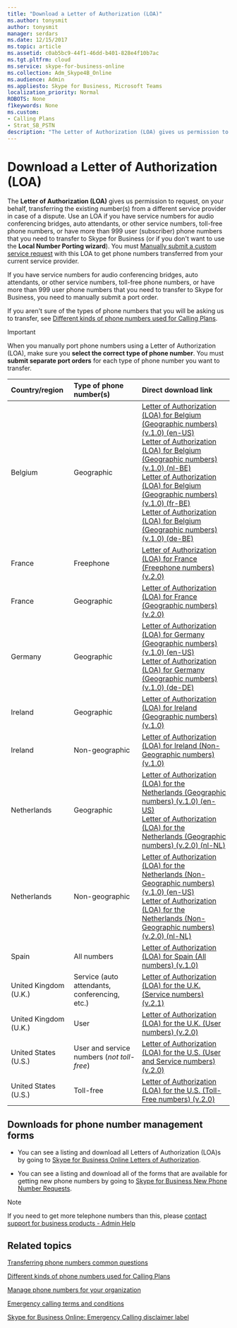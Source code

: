 ```yaml
---
title: "Download a Letter of Authorization (LOA)"
ms.author: tonysmit
author: tonysmit
manager: serdars
ms.date: 12/15/2017
ms.topic: article
ms.assetid: c0ab5bc9-44f1-46dd-b401-828e4f10b7ac
ms.tgt.pltfrm: cloud
ms.service: skype-for-business-online
ms.collection: Adm_Skype4B_Online
ms.audience: Admin
ms.appliesto: Skype for Business, Microsoft Teams
localization_priority: Normal
ROBOTS: None
f1keywords: None
ms.custom:
- Calling Plans
- Strat_SB_PSTN
description: "The Letter of Authorization (LOA) gives us permission to request, on your behalf, transferring the existing number(s) from a different service provider in case of a dispute."
---
```


# Download a Letter of Authorization (LOA) 

The **Letter of Authorization (LOA)** gives us permission to request, on your behalf, transferring the existing number(s) from a different service provider in case of a dispute. Use an LOA if you have service numbers for audio conferencing bridges, auto attendants, or other service numbers, toll-free phone numbers, or have more than 999 user (subscriber) phone numbers that you need to transfer to Skype for Business (or if you don't want to use the **Local Number Porting wizard**). You must [Manually submit a custom service request](manually-submit-a-custom-service-request.md) with this LOA to get phone numbers transferred from your current service provider.
  
If you have service numbers for audio conferencing bridges, auto attendants, or other service numbers, toll-free phone numbers, or have more than 999 user phone numbers that you need to transfer to Skype for Business, you need to manually submit a port order.
  
If you aren't sure of the types of phone numbers that you will be asking us to transfer, see [Different kinds of phone numbers used for Calling Plans](different-kinds-of-phone-numbers-used-for-calling-plans.md).
  
> [!IMPORTANT]
> When you manually port phone numbers using a Letter of Authorization (LOA), make sure you **select the correct type of phone number**. You must **submit separate port orders** for each type of phone number you want to transfer.
  
|**Country/region**|**Type of phone number(s)**|**Direct download link**|
|:-----|:-----|:-----|
|Belgium  <br/> |Geographic  <br/> |[Letter of Authorization (LOA) for Belgium (Geographic numbers) (v.1.0) (en-US)](../downloads/LOA-forms/letter-of-authorization-(loa)-for-belgium-(geographic-numbers)-(v.1.0)-(en.us).pdf) <br/> [Letter of Authorization (LOA) for Belgium (Geographic numbers) (v.1.0) (nl-BE)](../downloads/loa-forms/letter-of-authorization-(loa)-for-belgium-(geographic-numbers)-(v.1.0)-(nl.be).pdf) <br/> [Letter of Authorization (LOA) for Belgium (Geographic numbers) (v.1.0) (fr-BE)](../downloads/LOA-forms/letter-of-authorization-(loa)-for-belgium-(geographic-numbers)-(v.1.0)-(fr.be).pdf) <br/> [Letter of Authorization (LOA) for Belgium (Geographic numbers) (v.1.0) (de-BE)](../downloads/LOA-forms/letter-of-authorization-(loa)-for-belgium-(geographic-numbers)-(v.1.0)-(de.be).pdf) <br/> |
|France  <br/> |Freephone  <br/> |[Letter of Authorization (LOA) for France (Freephone numbers) (v.2.0)](../downloads/LOA-forms/letter-of-authorization-(loa)-for-france-(freephone-numbers)-(v.2.0)-(fr.fr).pdf) <br/> |
|France  <br/> |Geographic  <br/> |[Letter of Authorization (LOA) for France (Geographic numbers) (v.2.0)](../downloads/LOA-forms/letter-of-authorization-(loa)-for-france-(geographic-numbers)-(v.2.0)-(fr.fr).pdf) <br/> |
|Germany  <br/> |Geographic  <br/> |[Letter of Authorization (LOA) for Germany (Geographic numbers) (v.1.0) (en-US)](../downloads/LOA-forms/letter-of-authorization-(loa)-for-germany-(geographic-numbers)-(v.1.0)-(en.us).pdf) <br/> [Letter of Authorization (LOA) for Germany (Geographic numbers) (v.1.0) (de-DE)](../downloads/LOA-forms/letter-of-authorization-(loa)-for-germany-(geographic-numbers)-(v.1.0)-(de.de).pdf) <br/> |
|Ireland  <br/> |Geographic  <br/> |[Letter of Authorization (LOA) for Ireland (Geographic numbers) (v.1.0)](../downloads/LOA-forms/letter-of-authorization-(loa)-for-ireland-(geographic-numbers)-(v.1.0)-(en.us).pdf) <br/> |
|Ireland  <br/> |Non-geographic  <br/> |[Letter of Authorization (LOA) for Ireland (Non-Geographic numbers) (v.1.0)](../downloads/LOA-forms/letter-of-authorization-(loa)-for-ireland-(non-geographic-numbers)-(v.1.0)-(en.us).pdf) <br/> |
|Netherlands  <br/> |Geographic  <br/> |[Letter of Authorization (LOA) for the Netherlands (Geographic numbers) (v.1.0) (en-US)](../downloads/LOA-forms/letter-of-authorization-(loa)-for-the-netherlands-(geographic-numbers)-(v.1.0)-(en.us).pdf) <br/> [Letter of Authorization (LOA) for the Netherlands (Geographic numbers) (v.2.0) (nl-NL)](../downloads/LOA-forms/letter-of-authorization-(loa)-for-the-netherlands-(geographic-numbers)-(v.2.0)-(nl.nl).pdf) <br/>|
Netherlands <br/> |Non-geographic <br/> |[Letter of Authorization (LOA) for the Netherlands (Non-Geographic numbers) (v.1.0) (en-US)](../downloads/LOA-forms/letter-of-authorization-(loa)-for-the-netherlands-(non-geographic-numbers)-(v.1.0)-(en.us).pdf) <br/>[Letter of Authorization (LOA) for the Netherlands (Non-Geographic numbers) (v.2.0) (nl-NL)](../downloads/LOA-forms/letter-of-authorization-(loa)-for-the-netherlands-(non-geographic-numbers)-(v.2.0)-(nl.nl).pdf) <br/> |
|Spain  <br/> |All numbers  <br/> |[Letter of Authorization (LOA) for Spain (All numbers) (v.1.0)](../downloads/loa-forms/letter-of-authorization-loa-for-spain-all-numbers-v.1.0-es-es.pdf) <br/> |
|United Kingdom (U.K.)  <br/> |Service (auto attendants, conferencing, etc.)  <br/> |[Letter of Authorization (LOA) for the U.K. (Service numbers) (v.2.1)](../downloads/loa-forms/letter-of-authorization-(loa)-for-the-u.k.-(service-numbers)-(v.2.1)-(en.us).pdf) <br/> |
|United Kingdom (U.K.)  <br/> |User  <br/> |[Letter of Authorization (LOA) for the U.K. (User numbers) (v.2.0)](../downloads/loa-forms/letter-of-authorization-(loa)-for-the-u.k.-(user-numbers)-(v.2.0)-(en.us).pdf) <br/> |
|United States (U.S.)  <br/> |User and service numbers (*not toll-free*) <br/> |[Letter of Authorization (LOA) for the U.S. (User and Service numbers) (v.2.0)](../downloads/loa-forms/letter-of-authorization-(loa)-for-the-u.s.-(user-and-service-numbers)-(v.3.1)-(en.us).pdf) <br/> |
|United States (U.S.)  <br/> |Toll-free  <br/> |[Letter of Authorization (LOA) for the U.S. (Toll-Free numbers) (v.2.0)](../downloads/loa-forms/letter-of-authorization-(loa)-for-the-u.s.-(toll-free-numbers)-(v.3.1)-(en.us).pdf) <br/> |
   
## Downloads for phone number management forms

- You can see a listing and download all Letters of Authorization (LOA)s by going to [Skype for Business Online Letters of Authorization](https://go.microsoft.com/fwlink/?LinkID=623745).
    
- You can see a listing and download all of the forms that are available for getting new phone numbers by going to [Skype for Business New Phone Number Requests](https://go.microsoft.com/fwlink/?linkid=851581).

> [!NOTE]
> If you need to get more telephone numbers than this, please [contact support for business products - Admin Help](https://support.office.com/article/32a17ca7-6fa0-4870-8a8d-e25ba4ccfd4b)
    
## Related topics
[Transferring phone numbers common questions](transferring-phone-numbers-common-questions.md)

[Different kinds of phone numbers used for Calling Plans](different-kinds-of-phone-numbers-used-for-calling-plans.md)

[Manage phone numbers for your organization](../what-are-calling-plans-in-office-365/manage-phone-numbers-for-your-organization/manage-phone-numbers-for-your-organization.md)

[Emergency calling terms and conditions](emergency-calling-terms-and-conditions.md)

[Skype for Business Online: Emergency Calling disclaimer label](https://go.microsoft.com/fwlink/?LinkID=692099)

